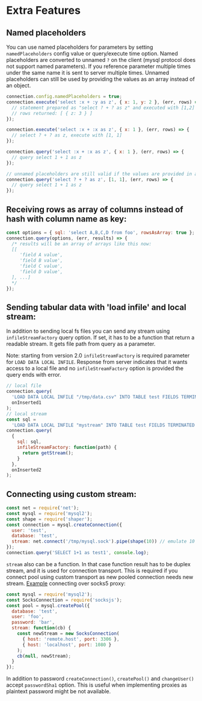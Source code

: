 # Extra Features

## Named placeholders

You can use named placeholders for parameters by setting `namedPlaceholders` config value or query/execute time option. Named placeholders are converted to unnamed `?` on the client (mysql protocol does not support named parameters). If you reference parameter multiple times under the same name it is sent to server multiple times. Unnamed placeholders can still be used by providing the values as an array instead of an object.

```js
connection.config.namedPlaceholders = true;
connection.execute('select :x + :y as z', { x: 1, y: 2 }, (err, rows) => {
  // statement prepared as "select ? + ? as z" and executed with [1,2] values
  // rows returned: [ { z: 3 } ]
});

connection.execute('select :x + :x as z', { x: 1 }, (err, rows) => {
  // select ? + ? as z, execute with [1, 1]
});

connection.query('select :x + :x as z', { x: 1 }, (err, rows) => {
  // query select 1 + 1 as z
});

// unnamed placeholders are still valid if the values are provided in an array
connection.query('select ? + ? as z', [1, 1], (err, rows) => {
  // query select 1 + 1 as z
});
```


## Receiving rows as array of columns instead of hash with column name as key:

```js
const options = { sql: 'select A,B,C,D from foo', rowsAsArray: true };
connection.query(options, (err, results) => {
  /* results will be an array of arrays like this now:
  [[
     'field A value',
     'field B value',
     'field C value',
     'field D value',
  ], ...]
  */
});
```

## Sending tabular data with 'load infile' and local stream:

In addition to sending local fs files you can send any stream using `infileStreamFactory` query option. If set, it has to be a function that return a readable stream. It gets file path from query as a parameter.

Note: starting from version 2.0 `infileStreamFactory` is required parameter for `LOAD DATA LOCAL INFILE`. Response from server indicates that it wants access to a local file and no `infileStreamFactory` option is provided the query ends with error.

```js
// local file
connection.query(
  'LOAD DATA LOCAL INFILE "/tmp/data.csv" INTO TABLE test FIELDS TERMINATED BY ? (id, title)',
  onInserted1
);
// local stream
const sql =
  'LOAD DATA LOCAL INFILE "mystream" INTO TABLE test FIELDS TERMINATED BY ? (id, title)';
connection.query(
  {
    sql: sql,
    infileStreamFactory: function(path) {
      return getStream();
    }
  },
  onInserted2
);
```

## Connecting using custom stream:

```js
const net = require('net');
const mysql = require('mysql2');
const shape = require('shaper');
const connection = mysql.createConnection({
  user: 'test',
  database: 'test',
  stream: net.connect('/tmp/mysql.sock').pipe(shape(10)) // emulate 10 bytes/sec link
});
connection.query('SELECT 1+1 as test1', console.log);
```

`stream` also can be a function. In that case function result has to be duplex stream, and it is used for connection transport. This is required if you connect pool using custom transport as new pooled connection needs new stream. [Example](https://github.com/sidorares/node-mysql2/issues/80) connecting over socks5 proxy:

```js
const mysql = require('mysql2');
const SocksConnection = require('socksjs');
const pool = mysql.createPool({
  database: 'test',
  user: 'foo',
  password: 'bar',
  stream: function(cb) {
    const newStream = new SocksConnection(
      { host: 'remote.host', port: 3306 },
      { host: 'localhost', port: 1080 }
    );
    cb(null, newStream);
  }
});
```

In addition to password `createConnection()`, `createPool()` and `changeUser()` accept `passwordSha1` option. This is useful when implementing proxies as plaintext password might be not available.
